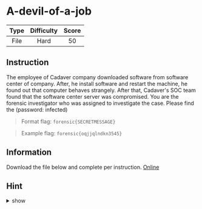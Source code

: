 # A-devil-of-a-job

| Type | Difficulty | Score |
| :--: | :--------: | :---: |
| File |    Hard    |  50   |

## Instruction

The employee of Cadaver company downloaded software from software center of company. After, he install software and restart the machine, he found out that computer behaves strangely. After that, Cadaver's SOC team found that the software center server was compromised. You are the forensic investigator who was assigned to investigate the case. Please find the (password: infected)

> Format flag: `forensic{SECRETMESSAGE}`

> Example flag: `forensic{oqjjqlndkn3545}`

## Information

Download the file below and complete per instruction.
[Online](https://storage.googleapis.com/secplayground-event/hackloween2022/A-devil-of-a-job_evidence.7z)

## Hint

<details>
<summary>show</summary>
Persistence with WMI
</details>
